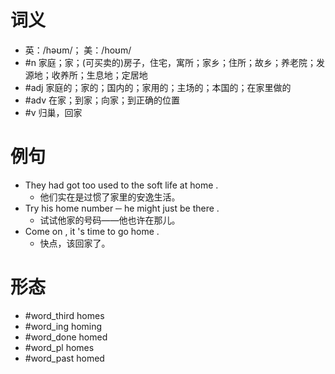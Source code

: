 # 词义
- 英：/həʊm/； 美：/hoʊm/
- #n 家庭；家；(可买卖的)房子，住宅，寓所；家乡；住所；故乡；养老院；发源地；收养所；生息地；定居地
- #adj 家庭的；家的；国内的；家用的；主场的；本国的；在家里做的
- #adv 在家；到家；向家；到正确的位置
- #v 归巢，回家
# 例句
- They had got too used to the soft life at home .
	- 他们实在是过惯了家里的安逸生活。
- Try his home number ─ he might just be there .
	- 试试他家的号码——他也许在那儿。
- Come on , it 's time to go home .
	- 快点，该回家了。
# 形态
- #word_third homes
- #word_ing homing
- #word_done homed
- #word_pl homes
- #word_past homed
